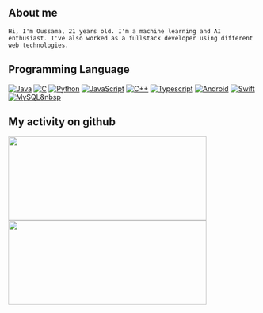 ## About me
```
Hi, I'm Oussama, 21 years old. I'm a machine learning and AI enthusiast. I've also worked as a fullstack developer using different web technologies.
```
## Programming Language
[![Java](https://img.shields.io/badge/-Java-000?&logo=Java&logoColor=blue)](https://github.com/oussiw?tab=repositories&language=python)
[![C](https://img.shields.io/badge/-C-000?&logo=Codio)](https://github.com/oussiw?tab=repositories&language=python)
[![Python](https://img.shields.io/badge/-Python-000?&logo=python)](https://github.com/oussiw?tab=repositories&language=python)
[![JavaScript](https://img.shields.io/badge/-JavaScript-000?&logo=JavaScript)](https://github.com/oussiw?tab=repositories&language=javascript)
[![C++](https://img.shields.io/badge/-C++-000?&logo=C%2b%2b&logoColor=blue)](https://github.com/oussiw)
[![Typescript](https://img.shields.io/badge/-TypeScript-000?&logo=TypeScript)](https://github.com/oussiw?tab=repositories&language=typescript)
[![Android](https://img.shields.io/badge/-Android-000?&logo=android)](https://github.com/oussiw)
[![Swift](https://img.shields.io/badge/-Swift-000?&logo=Swift)](https://github.com/oussiw)
[![MySQL](https://img.shields.io/badge/-MySQL-000?&logo=mysql&logoColor=blue)&nbsp](https://github.com/oussiw)

## My activity on github
<a href="https://github.com/oussiw?tab=repositories">
    <img height="170px" width="400px" src="https://github-readme-stats.vercel.app/api?username=oussiw&hide_title=true&hide_border=true&show_icons=true&include_all_commits=true&count_private=true&line_height=30&text_color=000&icon_color=000&bg_color=0,ea6161,ffc64d,fffc4d,52fa5a&theme=graywhite" />
    <img height="170px" width="400px" src="https://github-readme-stats.vercel.app/api/top-langs/?username=oussiw&hide=html&hide_title=true&hide_border=true&layout=compact&langs_count=7&exclude_repo=comp426,Redventures-Movie-Quotes&text_color=000&icon_color=fff&bg_color=0,52fa5a,4dfcff,c64dff&theme=graywhite" />
</a>
